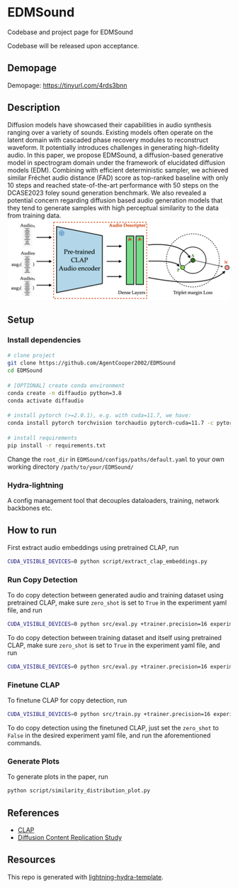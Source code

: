 # EDMSound
Codebase and project page for EDMSound

Codebase will be released upon acceptance.

## Demopage
Demopage: https://tinyurl.com/4rds3bnn

## Description
Diffusion models have showcased their capabilities in audio synthesis ranging over a variety of sounds. Existing models often operate on the latent domain with cascaded phase recovery modules to reconstruct waveform. It potentially introduces challenges in generating high-fidelity audio. In this paper, we propose EDMSound, a diffusion-based generative model in spectrogram domain under the framework of elucidated diffusion models (EDM). Combining with efficient deterministic sampler, we achieved similar Fréchet audio distance (FAD) score as top-ranked baseline with only 10 steps and reached state-of-the-art performance with 50 steps on the DCASE2023 foley sound generation benchmark. We also revealed a potential concern regarding diffusion based audio generation models that they tend to generate samples with high perceptual similarity to the data from training data.
![alt text](images/sim%20compute.001.png)
## Setup
### Install dependencies

```bash
# clone project
git clone https://github.com/AgentCooper2002/EDMSound
cd EDMSound

# [OPTIONAL] create conda environment
conda create -n diffaudio python=3.8
conda activate diffaudio

# install pytorch (>=2.0.1), e.g. with cuda=11.7, we have:
conda install pytorch torchvision torchaudio pytorch-cuda=11.7 -c pytorch -c nvidia

# install requirements
pip install -r requirements.txt
```
Change the `root_dir` in `EDMSound/configs/paths/default.yaml` to your own working directory `/path/to/your/EDMSound/`

### Hydra-lightning

A config management tool that decouples dataloaders, training, network backbones etc.

## How to run
First extract audio embeddings using pretrained CLAP, run
```bash
CUDA_VISIBLE_DEVICES=0 python script/extract_clap_embeddings.py
```

### Run Copy Detection
To do copy detection between generated audio and training dataset using pretrained CLAP, make sure `zero_shot` is set to `True` in the experiment yaml file, and run
```bash
CUDA_VISIBLE_DEVICES=0 python src/eval.py +trainer.precision=16 experiment=ssl_fine_tune_gen_eval.yaml ckpt_path='dummy.ckpt'
```

To do copy detection between training dataset and itself using pretrained CLAP, make sure `zero_shot` is set to `True` in the experiment yaml file, and run
```bash
CUDA_VISIBLE_DEVICES=0 python src/eval.py +trainer.precision=16 experiment=ssl_fine_tune_self_eval.yaml ckpt_path='dummy.ckpt'
```

### Finetune CLAP
To finetune CLAP for copy detection, run
```bash
CUDA_VISIBLE_DEVICES=0 python src/train.py +trainer.precision=16 experiment=clap_fine_tune.yaml
```

To do copy detection using the finetuned CLAP, just set the `zero_shot` to `False` in the desired experiment yaml file, and run the aforementioned commands.

### Generate Plots
To generate plots in the paper, run
```bash
python script/similarity_distribution_plot.py
```

## References
- [CLAP](https://github.com/LAION-AI/CLAP)
- [Diffusion Content Replication Study](https://github.com/somepago/DCR)

## Resources
This repo is generated with [lightning-hydra-template](https://github.com/ashleve/lightning-hydra-template).